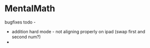 # MentalMath

bugfixes todo -
- addition hard mode - not aligning properly on ipad (swap first and second num?)
- 